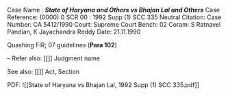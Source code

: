 Case Name : ***State of Haryana and Others vs Bhajan Lal and Others***
Case Reference: (0000) 0 SCR 00 :  1992 Supp (1) SCC 335
Neutral Citation:
Case Number: CA 5412/1990
Court: Supreme Court
Bench: 02
Coram: S Ratnavel Pandian, K Jayachandra Reddy
Date: 21.11.1990

Quashing FIR; 07 guidelines (**Para 102**)

–
Refer also:
[[]]
Judgment name

See also:
[[]] 
Act, Section

PDF:
![[State of Haryana vs Bhajan Lal, 1992 Supp (1) SCC 335.pdf]]